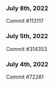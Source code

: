 ### July 8th, 2022

Commit #113117

### July 5th, 2022

Commit #314353


### July 4th, 2022

Commit #72281
